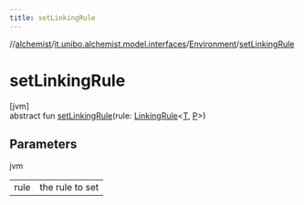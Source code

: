 ```yaml
---
title: setLinkingRule
---
```

//[alchemist](../../../index.html)/[it.unibo.alchemist.model.interfaces](../index.html)/[Environment](index.html)/[setLinkingRule](set-linking-rule.html)



# setLinkingRule



[jvm]\
abstract fun [setLinkingRule](set-linking-rule.html)(rule: [LinkingRule](../-linking-rule/index.html)<[T](../-node/index.html), [P](../-position2-d/index.html)>)



## Parameters


jvm

| | |
|---|---|
| rule | the rule to set |




